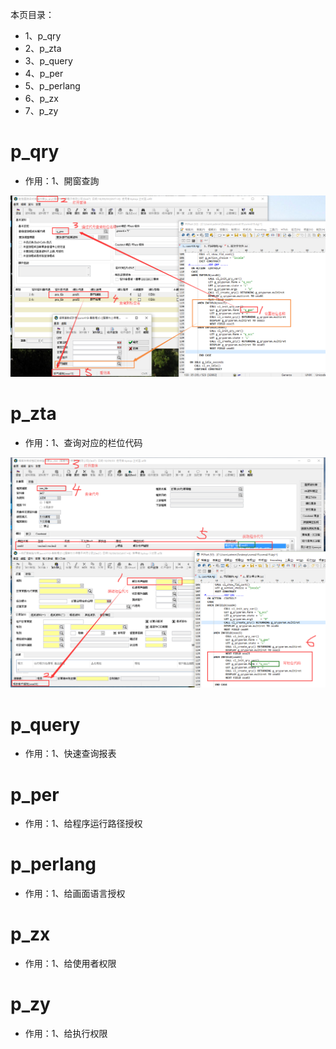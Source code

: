 本页目录：
- 1、p_qry
- 2、p_zta
- 3、p_query
- 4、p_per
- 5、p_perlang
- 6、p_zx
- 7、p_zy

# p_qry
- 作用：1、開窗查詢

![](image/2-1.png)

# p_zta
- 作用：1、查询对应的栏位代码

![](image/2-2.png)

# p_query
- 作用：1、快速查询报表

# p_per
- 作用：1、给程序运行路径授权

# p_perlang
- 作用：1、给画面语言授权

# p_zx
- 作用：1、给使用者权限

# p_zy
- 作用：1、给执行权限